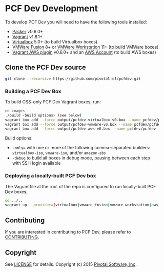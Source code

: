 # PCF Dev Development

To develop PCF Dev you will need to have the following tools installed:

- [Packer](https://www.packer.io) v0.9.0+
- [Vagrant](https://www.vagrantup.com/) v1.8.1+
- [Virtualbox](https://www.virtualbox.org/) 5.0+ (to build Virtualbox boxes)
- [VMWare Fusion](https://www.vmware.com/products/fusion) 8+ or [VMWare Workstation](https://www.vmware.com/products/workstation) 11+ (to build VMWare boxes)
- [Vagrant AWS plugin](https://github.com/mitchellh/vagrant-aws) v0.6.0+ and an [AWS Account](https://aws.amazon.com/) (to build AWS boxes)

## Clone the PCF Dev source

```bash
git clone --recursive https://github.com/pivotal-cf/pcfdev.git
```

### Building a PCF Dev Box

To build OSS-only PCF Dev Vagrant boxes, run:

```bash
cd images
./build <build options> (see below)
vagrant box add --force output/pcfdev-virtualbox-v0.box --name pcfdev/pcfdev
vagrant box add --force output/pcfdev-vmware-v0.box --name pcfdev/pcfdev
vagrant box add --force output/pcfdev-aws-v0.box --name pcfdev/pcfdev
```

Build options:
* `-only=` with one or more of the following comma-separated builders: `virtualbox-iso`, `vmware-iso`, and/or `amazon-ebs`
* `-debug` to build all boxes in debug mode, pausing between each step with SSH login available

### Deploying a locally-built PCF Dev box

The Vagrantfile at the root of the repo is configured to run locally-built PCF Dev boxes.

```bash
cd ../..
vagrant up --provider=(virtualbox|vmware_fusion|vmware_workstation|aws)
```

## Contributing

If you are interested in contributing to PCF Dev, please refer to [CONTRIBUTING](CONTRIBUTING.md).

## Copyright

See [LICENSE](LICENSE) for details.
Copyright (c) 2015 [Pivotal Software, Inc](http://www.pivotal.io/).
